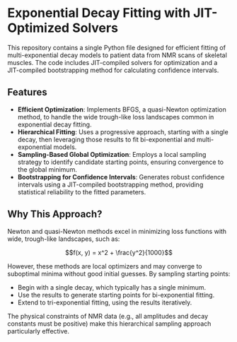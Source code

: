 # Exponential Decay Fitting with JIT-Optimized Solvers

This repository contains a single Python file designed for efficient fitting of multi-exponential decay models to patient data from NMR scans of skeletal muscles. The code includes JIT-compiled solvers for optimization and a JIT-compiled bootstrapping method for calculating confidence intervals.

## Features
- **Efficient Optimization**: Implements BFGS, a quasi-Newton optimization method, to handle the wide trough-like loss landscapes common in exponential decay fitting.
- **Hierarchical Fitting**: Uses a progressive approach, starting with a single decay, then leveraging those results to fit bi-exponential and multi-exponential models.
- **Sampling-Based Global Optimization**: Employs a local sampling strategy to identify candidate starting points, ensuring convergence to the global minimum.
- **Bootstrapping for Confidence Intervals**: Generates robust confidence intervals using a JIT-compiled bootstrapping method, providing statistical reliability to the fitted parameters.

## Why This Approach?
Newton and quasi-Newton methods excel in minimizing loss functions with wide, trough-like landscapes, such as:

```math
f(x, y) = x^2 + \frac{y^2}{1000}
```

However, these methods are local optimizers and may converge to suboptimal minima without good initial guesses. By sampling starting points:
- Begin with a single decay, which typically has a single minimum.
- Use the results to generate starting points for bi-exponential fitting.
- Extend to tri-exponential fitting, using the results iteratively.

The physical constraints of NMR data (e.g., all amplitudes and decay constants must be positive) make this hierarchical sampling approach particularly effective.
